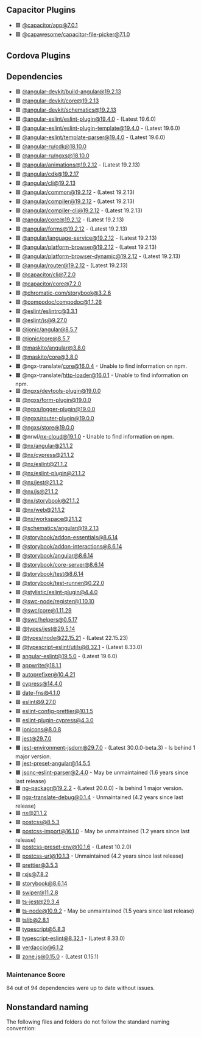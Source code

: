 ## Capacitor Plugins

- 🟩 [@capacitor/app@7.0.1](https://github.com/ionic-team/capacitor-plugins.git)
- 🟩 [@capawesome/capacitor-file-picker@7.1.0](https://github.com/capawesome-team/capacitor-plugins.git)
## Cordova Plugins

## Dependencies

- 🟩 [@angular-devkit/build-angular@19.2.13](https://github.com/angular/angular-cli.git)
- 🟩 [@angular-devkit/core@19.2.13](https://github.com/angular/angular-cli.git)
- 🟩 [@angular-devkit/schematics@19.2.13](https://github.com/angular/angular-cli.git)
- 🟩 [@angular-eslint/eslint-plugin@19.4.0](https://github.com/angular-eslint/angular-eslint.git) - (Latest 19.6.0)
- 🟩 [@angular-eslint/eslint-plugin-template@19.4.0](https://github.com/angular-eslint/angular-eslint.git) - (Latest 19.6.0)
- 🟩 [@angular-eslint/template-parser@19.4.0](https://github.com/angular-eslint/angular-eslint.git) - (Latest 19.6.0)
- 🟩 [@angular-ru/cdk@18.10.0](https://github.com/Angular-RU/angular-ru-sdk.git)
- 🟩 [@angular-ru/ngxs@18.10.0](https://github.com/Angular-RU/angular-ru-sdk.git)
- 🟩 [@angular/animations@19.2.12](https://github.com/angular/angular.git) - (Latest 19.2.13)
- 🟩 [@angular/cdk@19.2.17](https://github.com/angular/components.git)
- 🟩 [@angular/cli@19.2.13](https://github.com/angular/angular-cli.git)
- 🟩 [@angular/common@19.2.12](https://github.com/angular/angular.git) - (Latest 19.2.13)
- 🟩 [@angular/compiler@19.2.12](https://github.com/angular/angular.git) - (Latest 19.2.13)
- 🟩 [@angular/compiler-cli@19.2.12](https://github.com/angular/angular.git) - (Latest 19.2.13)
- 🟩 [@angular/core@19.2.12](https://github.com/angular/angular.git) - (Latest 19.2.13)
- 🟩 [@angular/forms@19.2.12](https://github.com/angular/angular.git) - (Latest 19.2.13)
- 🟩 [@angular/language-service@19.2.12](https://github.com/angular/angular.git) - (Latest 19.2.13)
- 🟩 [@angular/platform-browser@19.2.12](https://github.com/angular/angular.git) - (Latest 19.2.13)
- 🟩 [@angular/platform-browser-dynamic@19.2.12](https://github.com/angular/angular.git) - (Latest 19.2.13)
- 🟩 [@angular/router@19.2.12](https://github.com/angular/angular.git) - (Latest 19.2.13)
- 🟩 [@capacitor/cli@7.2.0](https://github.com/ionic-team/capacitor.git)
- 🟩 [@capacitor/core@7.2.0](https://github.com/ionic-team/capacitor.git)
- 🟩 [@chromatic-com/storybook@3.2.6](https://github.com/chromaui/addon-visual-tests.git)
- 🟩 [@compodoc/compodoc@1.1.26](https://github.com/compodoc/compodoc.git)
- 🟩 [@eslint/eslintrc@3.3.1](https://github.com/eslint/eslintrc.git)
- 🟩 [@eslint/js@9.27.0](https://github.com/eslint/eslint.git)
- 🟩 [@ionic/angular@8.5.7](https://github.com/ionic-team/ionic-framework.git)
- 🟩 [@ionic/core@8.5.7](https://github.com/ionic-team/ionic-framework.git)
- 🟩 [@maskito/angular@3.8.0](https://github.com/taiga-family/maskito.git)
- 🟩 [@maskito/core@3.8.0](https://github.com/taiga-family/maskito.git)
- 🟧 @ngx-translate/core@16.0.4 - Unable to find information on npm.
- 🟧 @ngx-translate/http-loader@16.0.1 - Unable to find information on npm.
- 🟩 [@ngxs/devtools-plugin@19.0.0](https://github.com/ngxs/store.git)
- 🟩 [@ngxs/form-plugin@19.0.0](https://github.com/ngxs/store.git)
- 🟩 [@ngxs/logger-plugin@19.0.0](https://github.com/ngxs/store.git)
- 🟩 [@ngxs/router-plugin@19.0.0](https://github.com/ngxs/store.git)
- 🟩 [@ngxs/store@19.0.0](https://github.com/ngxs/store.git)
- 🟧 @nrwl/nx-cloud@19.1.0 - Unable to find information on npm.
- 🟩 [@nx/angular@21.1.2](https://github.com/nrwl/nx.git)
- 🟩 [@nx/cypress@21.1.2](https://github.com/nrwl/nx.git)
- 🟩 [@nx/eslint@21.1.2](https://github.com/nrwl/nx.git)
- 🟩 [@nx/eslint-plugin@21.1.2](https://github.com/nrwl/nx.git)
- 🟩 [@nx/jest@21.1.2](https://github.com/nrwl/nx.git)
- 🟩 [@nx/js@21.1.2](https://github.com/nrwl/nx.git)
- 🟩 [@nx/storybook@21.1.2](https://github.com/nrwl/nx.git)
- 🟩 [@nx/web@21.1.2](https://github.com/nrwl/nx.git)
- 🟩 [@nx/workspace@21.1.2](https://github.com/nrwl/nx.git)
- 🟩 [@schematics/angular@19.2.13](https://github.com/angular/angular-cli.git)
- 🟩 [@storybook/addon-essentials@8.6.14](https://github.com/storybookjs/storybook.git)
- 🟩 [@storybook/addon-interactions@8.6.14](https://github.com/storybookjs/storybook.git)
- 🟩 [@storybook/angular@8.6.14](https://github.com/storybookjs/storybook.git)
- 🟩 [@storybook/core-server@8.6.14](https://github.com/storybookjs/storybook.git)
- 🟩 [@storybook/test@8.6.14](https://github.com/storybookjs/storybook.git)
- 🟩 [@storybook/test-runner@0.22.0](https://github.com/storybookjs/test-runner.git)
- 🟩 [@stylistic/eslint-plugin@4.4.0](https://github.com/eslint-stylistic/eslint-stylistic.git)
- 🟩 [@swc-node/register@1.10.10](https://github.com/swc-project/swc-node.git)
- 🟩 [@swc/core@1.11.29](https://github.com/swc-project/swc.git)
- 🟩 [@swc/helpers@0.5.17](https://github.com/swc-project/swc.git)
- 🟩 [@types/jest@29.5.14](https://github.com/DefinitelyTyped/DefinitelyTyped.git)
- 🟩 [@types/node@22.15.21](https://github.com/DefinitelyTyped/DefinitelyTyped.git) - (Latest 22.15.23)
- 🟩 [@typescript-eslint/utils@8.32.1](https://github.com/typescript-eslint/typescript-eslint.git) - (Latest 8.33.0)
- 🟩 [angular-eslint@19.5.0](https://github.com/angular-eslint/angular-eslint.git) - (Latest 19.6.0)
- 🟩 [appwrite@18.1.1](https://github.com/appwrite/sdk-for-web.git)
- 🟩 [autoprefixer@10.4.21](https://github.com/postcss/autoprefixer.git)
- 🟩 [cypress@14.4.0](https://github.com/cypress-io/cypress.git)
- 🟩 [date-fns@4.1.0](https://github.com/date-fns/date-fns.git)
- 🟩 [eslint@9.27.0](https://github.com/eslint/eslint.git)
- 🟩 [eslint-config-prettier@10.1.5](https://github.com/prettier/eslint-config-prettier.git)
- 🟩 [eslint-plugin-cypress@4.3.0](https://github.com/cypress-io/eslint-plugin-cypress.git)
- 🟩 [ionicons@8.0.8](https://github.com/ionic-team/ionicons.git)
- 🟩 [jest@29.7.0](https://github.com/jestjs/jest.git)
- 🟧 [jest-environment-jsdom@29.7.0](https://github.com/jestjs/jest.git) - (Latest 30.0.0-beta.3) - Is behind 1 major version.
- 🟩 [jest-preset-angular@14.5.5](https://github.com/thymikee/jest-preset-angular.git)
- 🟧 [jsonc-eslint-parser@2.4.0](https://github.com/ota-meshi/jsonc-eslint-parser.git) - May be unmaintained (1.6 years since last release)
- 🟧 [ng-packagr@19.2.2](https://github.com/ng-packagr/ng-packagr.git) - (Latest 20.0.0) - Is behind 1 major version.
- 🟥 [ngx-translate-debug@0.1.4](https://github.com/justerror/ngx-translate-debug.git) - Unmaintained (4.2 years since last release)
- 🟩 [nx@21.1.2](https://github.com/nrwl/nx.git)
- 🟩 [postcss@8.5.3](https://github.com/postcss/postcss.git)
- 🟧 [postcss-import@16.1.0](https://github.com/postcss/postcss-import.git) - May be unmaintained (1.2 years since last release)
- 🟩 [postcss-preset-env@10.1.6](https://github.com/csstools/postcss-plugins.git) - (Latest 10.2.0)
- 🟥 [postcss-url@10.1.3](https://github.com/postcss/postcss-url.git) - Unmaintained (4.2 years since last release)
- 🟩 [prettier@3.5.3](https://github.com/prettier/prettier.git)
- 🟩 [rxjs@7.8.2](https://github.com/reactivex/rxjs.git)
- 🟩 [storybook@8.6.14](https://github.com/storybookjs/storybook.git)
- 🟩 [swiper@11.2.8](https://github.com/nolimits4web/Swiper.git)
- 🟩 [ts-jest@29.3.4](https://github.com/kulshekhar/ts-jest.git)
- 🟧 [ts-node@10.9.2](https://github.com/TypeStrong/ts-node.git) - May be unmaintained (1.5 years since last release)
- 🟩 [tslib@2.8.1](https://github.com/Microsoft/tslib.git)
- 🟩 [typescript@5.8.3](https://github.com/microsoft/TypeScript.git)
- 🟩 [typescript-eslint@8.32.1](https://github.com/typescript-eslint/typescript-eslint.git) - (Latest 8.33.0)
- 🟩 [verdaccio@6.1.2](https://github.com/verdaccio/verdaccio.git)
- 🟩 [zone.js@0.15.0](https://github.com/angular/angular.git) - (Latest 0.15.1)
### Maintenance Score
84 out of 94 dependencies were up to date without issues.



## Nonstandard naming
The following files and folders do not follow the standard naming convention:

